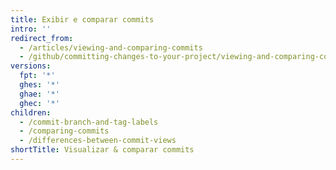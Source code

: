 ```yaml
---
title: Exibir e comparar commits
intro: ''
redirect_from:
  - /articles/viewing-and-comparing-commits
  - /github/committing-changes-to-your-project/viewing-and-comparing-commits
versions:
  fpt: '*'
  ghes: '*'
  ghae: '*'
  ghec: '*'
children:
  - /commit-branch-and-tag-labels
  - /comparing-commits
  - /differences-between-commit-views
shortTitle: Visualizar & comparar commits
---
```


